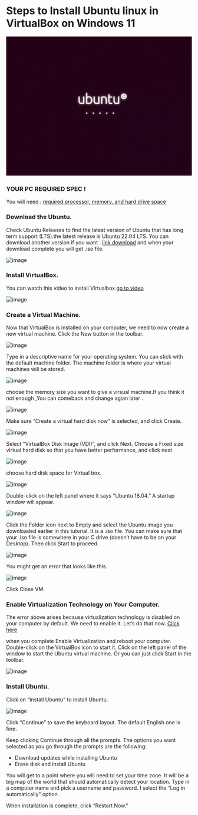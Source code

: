 # Steps to Install Ubuntu linux in VirtualBox on Windows 11

![ubuntuGif](images/Ubuntu_gif.gif)

### YOUR PC REQUIRED SPEC !
You will need : [required processor, memory, and hard drive space](https://www.virtualbox.org/wiki/End-user_documentation)

### Download the Ubuntu.
Check Ubuntu Releases to find the latest version of Ubuntu that has long term support (LTS).the latest release is Ubuntu 22.04 LTS. You can download another version if you want . [link download](https://ubuntu.com/download/desktop) and when your download complete you will get .iso file. 

![image](https://user-images.githubusercontent.com/100128996/182571580-d308b973-498b-46d9-a6cd-03b629ebef69.png)

### Install VirtualBox.
You can watch this video to install Virtualbox  [go to video](https://www.youtube.com/watch?v=b866-7Y_0KQ)
  
  ![image](https://user-images.githubusercontent.com/100128996/182576705-084aec64-ff56-4080-8c6f-596c7c00e450.png) 
  
### Create a Virtual Machine.
Now that VirtualBox is installed on your computer, we need to now create a new virtual machine.
Click the New button in the toolbar.

![image](https://user-images.githubusercontent.com/100128996/182580219-5cea5e59-11fa-46d4-b549-bc5be926bf9c.png)

Type in a descriptive name for your operating system. You can stick with the default machine folder. The machine folder is where your virtual machines will be stored.

![image](https://user-images.githubusercontent.com/100128996/182580574-327b5a9a-88e4-4814-b22c-bb3154987a49.png)

choose the memory size you want to give a virsual machine.If you think it not enough ,You can comeback and change agian later .

![image](https://user-images.githubusercontent.com/100128996/182581047-78fead17-a086-4abe-8b7f-aba93a2a1edc.png)

Make sure “Create a virtual hard disk now” is selected, and click Create.

![image](https://user-images.githubusercontent.com/100128996/182582111-765f5442-cdb4-4eea-9a37-6c2e1f6a736f.png)

Select “VirtualBox Disk Image (VDI)”, and click Next.
Choose a Fixed size virtual hard disk so that you have better performance, and click next.

![image](https://user-images.githubusercontent.com/100128996/182582838-760ab49e-3e30-4294-a61f-3d0eedeb34df.png)

choose hard disk space for Virtual box.

![image](https://user-images.githubusercontent.com/100128996/182583125-43bcc550-dc82-4425-9d22-3e1d7b5f88d0.png)

Double-click on the left panel where it says “Ubuntu 18.04.” A startup window will appear.

![image](https://user-images.githubusercontent.com/100128996/182583746-f0903f07-ff20-452c-8fb9-b81a56a473ab.png)

Click the Folder icon next to Empty and select the Ubuntu image you downloaded earlier in this tutorial. It is a .iso file. You can make sure that your .iso file is somewhere in your C drive (doesn’t have to be on your Desktop). Then click Start to proceed.

![image](https://user-images.githubusercontent.com/100128996/182597175-5fea75fa-e4c4-4dd3-9084-bb383a3d6ed0.png)

You might get an error that looks like this.

![image](https://user-images.githubusercontent.com/100128996/182603151-cf9319c7-d18d-4f16-8d56-a1f045f81608.png)

Click Close VM.

### Enable Virtualization Technology on Your Computer.
The error above arises because virtualization technology is disabled on your computer by default. We need to enable it. Let’s do that now.
[Click here](https://www.youtube.com/watch?v=UMo-is3fjPI)

when you complete Enable Virtualization and reboot your computer.
Double-click on the VirtualBox icon to start it.
Click on the left panel of the window to start the Ubuntu virtual machine. Or you can just click Start in the toolbar.

![image](https://user-images.githubusercontent.com/100128996/182602875-80f50355-9d29-4598-a1f2-67beef6f4035.png)

### Install Ubuntu.
Click on “Install Ubuntu” to install Ubuntu.

![image](https://user-images.githubusercontent.com/100128996/182602685-669ddc97-4b95-4ac0-92ef-0a1692c4cfad.png)

Click “Continue” to save the keyboard layout. The default English one is fine.

Keep clicking Continue through all the prompts. The options you want selected as you go through the prompts are the following:

* Download updates while installing Ubuntu
* Erase disk and install Ubuntu

You will get to a point where you will need to set your time zone. It will be a big map of the world that should automatically detect your location.
Type in a computer name and pick a username and password. I select the “Log in automatically” option.

When installation is complete, click “Restart Now.”












